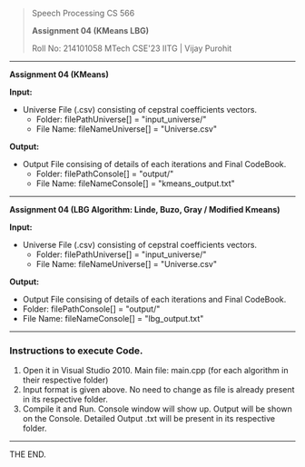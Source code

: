 >Speech Processing CS 566
>
>**Assignment 04 (KMeans LBG)**
>
>Roll No: 214101058 MTech CSE'23 IITG | Vijay Purohit

----------------------------------------------------

**Assignment 04 (KMeans)**

**Input:** 
 * Universe File (.csv) consisting of cepstral coefficients vectors. 
   * Folder: filePathUniverse[] = "input_universe/"
   * File Name:	fileNameUniverse[] = "Universe.csv"

**Output:**  
 * Output File consising of details of each iterations and Final CodeBook.
   * Folder: filePathConsole[] = "output/"
   * File Name:	fileNameConsole[] = "kmeans_output.txt"	

----------------------------------------------------

**Assignment 04 (LBG Algorithm: Linde, Buzo, Gray / Modified Kmeans)**

**Input:** 
 * Universe File (.csv) consisting of cepstral coefficients vectors. 
   * Folder: filePathUniverse[] = "input_universe/"
   * File Name:	fileNameUniverse[] = "Universe.csv"
   
**Output:**  
   * Output File consising of details of each iterations and Final CodeBook.
   * Folder: filePathConsole[] = "output/"
   * File Name:	fileNameConsole[] = "lbg_output.txt"	

----------------------------------------------------
### Instructions to execute Code.
1. Open it in Visual Studio 2010. Main file: main.cpp (for each algorithm in their respective folder)
2. Input format is given above. No need to change as file is already present in its respective folder.
3. Compile it and Run. Console window will show up.
	Output will be shown on the Console.
	Detailed Output .txt will be present in its respective folder.
----------------------------------------------------
THE END.
